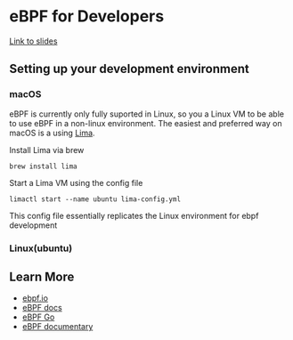 # eBPF for Developers 

[Link to slides]()

## Setting up your development environment

### macOS 

eBPF is currently only fully suported in Linux, so you a Linux VM to be able to use eBPF in a non-linux environment. The easiest and preferred way on macOS is a using [Lima](https://lima-vm.io/). 

Install Lima via brew

`brew install lima`

Start a Lima VM using the config file 

`limactl start --name ubuntu lima-config.yml`

This config file essentially replicates the Linux environment for ebpf development

### Linux(ubuntu)

## Learn More

* [ebpf.io](https://ebpf.io/)
* [eBPF docs](https://docs.ebpf.io/)
* [eBPF Go](https://ebpf-go.dev/)
* [eBPF documentary](https://www.youtube.com/watch?v=Wb_vD3XZYOA)